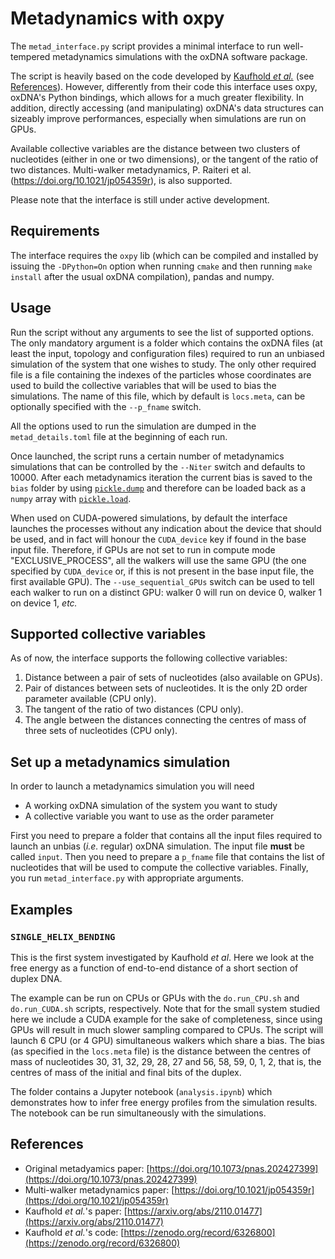 # Metadynamics with oxpy

The `metad_interface.py` script provides a minimal interface to run well-tempered metadynamics simulations with the oxDNA software package.

The script is heavily based on the code developed by [Kaufhold *et al.*](https://zenodo.org/record/6326800) (see [References](#references)). However, differently from their code this interface uses oxpy, oxDNA's Python bindings, which allows for a much greater flexibility. In addition, directly accessing (and manipulating) oxDNA's data structures can sizeably improve performances, especially when simulations are run on GPUs.

Available collective variables are the distance between two clusters of nucleotides (either in one or two dimensions), or the tangent of the ratio of two distances.
Multi-walker metadynamics, P. Raiteri et al. (https://doi.org/10.1021/jp054359r), is also supported.

Please note that the interface is still under active development.

## Requirements

The interface requires the `oxpy` lib (which can be compiled and installed by issuing the `-DPython=On` option when running `cmake` and then running `make install` after the usual oxDNA compilation), pandas and numpy.

## Usage

Run the script without any arguments to see the list of supported options. The only mandatory argument is a folder which contains the oxDNA files (at least the input, topology and configuration files) required to run an unbiased simulation of the system that one wishes to study. The only other required file is a file containing the indexes of the particles whose coordinates are used to build the collective variables that will be used to bias the simulations. The name of this file, which by default is `locs.meta`, can be optionally specified with the `--p_fname` switch.

All the options used to run the simulation are dumped in the `metad_details.toml` file at the beginning of each run.

Once launched, the script runs a certain number of metadynamics simulations that can be controlled by the `--Niter` switch and defaults to 10000. After each metadynamics iteration the current bias is saved to the `bias` folder by using [`pickle.dump`](https://docs.python.org/3/library/pickle.html#pickle.dump) and therefore can be loaded back as a `numpy` array with [`pickle.load`](https://docs.python.org/3/library/pickle.html#pickle.load).

When used on CUDA-powered simulations, by default the interface launches the processes without any indication about the device that should be used, and in fact will honour the `CUDA_device` key if found in the base input file. Therefore, if GPUs are not set to run in compute mode "EXCLUSIVE_PROCESS", all the walkers will use the same GPU (the one specified by `CUDA_device` or, if this is not present in the base input file, the first available GPU). The `--use_sequential_GPUs` switch can be used to tell each walker to run on a distinct GPU: walker 0 will run on device 0, walker 1 on device 1, *etc.*

## Supported collective variables

As of now, the interface supports the following collective variables:

1. Distance between a pair of sets of nucleotides (also available on GPUs).
2. Pair of distances between sets of nucleotides. It is the only 2D order parameter available (CPU only).
3. The tangent of the ratio of two distances (CPU only).
4. The angle between the distances connecting the centres of mass of three sets of nucleotides (CPU only).

## Set up a metadynamics simulation

In order to launch a metadynamics simulation you will need

* A working oxDNA simulation of the system you want to study
* A collective variable you want to use as the order parameter

First you need to prepare a folder that contains all the input files required to launch an unbias (*i.e.* regular) oxDNA simulation. The input file **must** be called `input`. Then you need to prepare a `p_fname` file that contains the list of nucleotides that will be used to compute the collective variables. Finally, you run `metad_interface.py` with appropriate arguments.

## Examples

### `SINGLE_HELIX_BENDING` 

This is the first system investigated by Kaufhold *et al*. Here we look at the free energy as a function of end-to-end distance of a short section of duplex DNA.

The example can be run on CPUs or GPUs with the `do.run_CPU.sh` and `do.run_CUDA.sh` scripts, respectively. Note that for the small system studied here we include a CUDA example for the sake of completeness, since using GPUs will result in much slower sampling compared to CPUs. The script will launch 6 CPU (or 4 GPU) simultaneous walkers which share a bias. The bias (as specified in the `locs.meta` file) is the distance between the centres of mass of nucleotides 30, 31, 32, 29, 28, 27 and 56, 58, 59, 0, 1, 2, that is, the centres of mass of the initial and final bits of the duplex.

The folder contains a Jupyter notebook (`analysis.ipynb`) which demonstrates how to infer free energy profiles from the simulation results. The notebook can be run simultaneously with the simulations.

## References

* Original metadyamics paper: [https://doi.org/10.1073/pnas.202427399](https://doi.org/10.1073/pnas.202427399)
* Multi-walker metadynamics paper: [https://doi.org/10.1021/jp054359r](https://doi.org/10.1021/jp054359r)
* Kaufhold *et al.*'s paper: [https://arxiv.org/abs/2110.01477](https://arxiv.org/abs/2110.01477)
* Kaufhold *et al.*'s code: [https://zenodo.org/record/6326800](https://zenodo.org/record/6326800)
